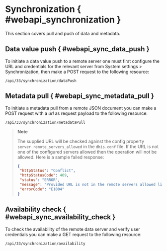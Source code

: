 # Synchronization { #webapi_synchronization }

This section covers pull and push of data and metadata.

## Data value push { #webapi_sync_data_push }

To initiate a data value push to a remote server one must first configure the
URL and credentials for the relevant server from System settings >
Synchronization, then make a POST request to the following resource:

    /api/33/synchronization/dataPush

## Metadata pull { #webapi_sync_metadata_pull }

To initiate a metadata pull from a remote JSON document you can make a
POST request with a *url* as request payload to the following resource:

    /api/33/synchronization/metadataPull

> **Note**
>
> The supplied URL will be checked against the config property `server.remote_servers_allowed` in the `dhis.conf` file. If the URL is not one of the configured servers allowed then the operation will not be allowed. Here is a sample failed response:  
> ```json
> {
>  "httpStatus": "Conflict",
>  "httpStatusCode": 409,
>  "status": "ERROR",
>  "message": "Provided URL is not in the remote servers allowed list",
>  "errorCode": "E1004"
> }
> ```

## Availability check { #webapi_sync_availability_check } 

To check the availability of the remote data server and verify user
credentials you can make a GET request to the following resource:

    /api/33/synchronization/availability
